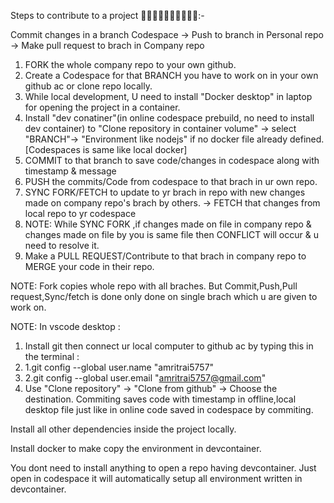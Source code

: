 Steps to contribute to a project 🤷‍♂️🤷‍♂️🤷‍♂️🤷‍♂️🤷‍♂️:-

Commit changes in a branch Codespace -> Push to branch in Personal repo -> Make pull request to brach in Company repo

1. FORK the whole company repo to your own github.
2. Create a Codespace for that BRANCH you have to work on in your own github ac or clone repo locally.
3. While local development, U need to install "Docker desktop" in laptop for opening the project in a container.
4. Install "dev conatiner"(in online codespace prebuild, no need to install dev container) to "Clone repository in container volume" -> select "BRANCH"-> "Environment like nodejs" if no docker file already defined.[Codespaces is same like local docker]
6. COMMIT to that branch to save code/changes in codespace along with timestamp & message
7. PUSH the commits/Code from codespace to that brach in ur own repo.
8. SYNC FORK/FETCH to update to yr brach in repo with new changes made on company repo's brach by others. -> FETCH that changes from local repo to yr codespace
9. NOTE: While SYNC FORK ,if changes made on file in company repo & changes made on file by you is same file then CONFLICT will occur & u need to resolve it. 
10. Make a PULL REQUEST/Contribute to that brach in company repo to MERGE your code in their repo.

NOTE: Fork copies whole repo with all braches.
      But Commit,Push,Pull request,Sync/fetch is done only done on single brach which u are given to work on.

NOTE: In vscode desktop : 
1. Install git then connect ur local computer to github ac by typing this in the terminal : 
2. 1.git config --global user.name "amritrai5757" 
3. 2.git config --global user.email "amritrai5757@gmail.com"
4. Use "Clone repository" -> "Clone from github" -> Choose the destination.
Commiting saves code with timestamp in offline,local desktop file just like in online code saved in codespace by commiting. 


Install all other dependencies inside the project locally.

Install docker to  make copy the environment in devcontainer.

You dont need to install anything to open a repo having devcontainer. Just open in codespace it will automatically setup all environment written in devcontainer.
